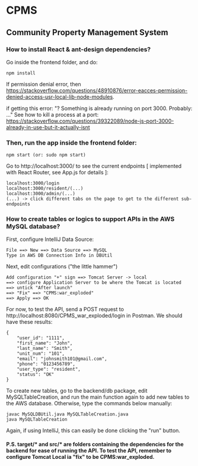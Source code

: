 # CPMS
## Community Property Management System

### How to install React & ant-design dependencies?

Go inside the frontend folder, and do:

```
npm install
```

If permission denial error, then https://stackoverflow.com/questions/48910876/error-eacces-permission-denied-access-usr-local-lib-node-modules.

if getting this error: "? Something is already running on port 3000. Probably: ..." See how to kill a process at a port:
https://stackoverflow.com/questions/39322089/node-js-port-3000-already-in-use-but-it-actually-isnt

### Then, run the app inside the frontend folder:

```
npm start (or: sudo npm start)
```

Go to http://localhost:3000/ to see the current endpoints [ implemented with React Router, see App.js for details ]:

```
localhost:3000/login
localhost:3000/resident/(...)
localhost:3000/admin/(...)
(...) -> click different tabs on the page to get to the different sub-endpoints
```


### How to create tables or logics to support APIs in the AWS MySQL database?

First, configure IntelliJ Data Source:
```
File ==> New ==> Data Source ==> MySQL
Type in AWS DB Connection Info in DBUtil
```
Next, edit configurations ("the little hammer")
```
Add configuration "+" sign ==> Tomcat Server -> local
==> configure Application Server to be where the Tomcat is located
==> untick "After launch"
==> "Fix" ==> "CPMS:war_exploded"
==> Apply ==> OK
```

For now, to test the API, send a POST request to http://localhost:8080/CPMS_war_exploded/login in Postman.
We should have these results:
```
{
    "user_id": "1111",
    "first_name": "John",
    "last_name": "Smith",
    "unit_num": "101",
    "email": "johnsmith101@gmail.com",
    "phone": "0123456789",
    "user_type": "resident",
    "status": "OK"
}
```

To create new tables, go to the backend/db package,
edit MySQLTableCreation, and run the main function again to add new tables to the AWS database. Otherwise, type the commands below manually:
```
javac MySQLDBUtil.java MySQLTableCreation.java
java MySQLTableCreation
```
Again, if using IntelliJ, this can easily be done clicking the "run" button.

#### P.S. target/* and src/* are folders containing the dependencies for the backend for ease of running the API. To test the API, remember to configure Tomcat Local ia "fix" to be CPMS:war_exploded.
